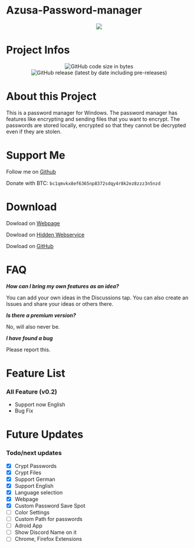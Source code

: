 # Azusa-Password-manager


<p align="center">
  <img src="https://cdn.discordapp.com/attachments/837987172342038569/840292698313457704/Title.png">
</p>

# Project Infos

<p align="center">
  <img alt="GitHub code size in bytes" src="https://img.shields.io/github/languages/code-size/Azusa-chxn/Azusa-Password-Manager?style=for-the-badge">
  <img alt="GitHub release (latest by date including pre-releases)" src="https://img.shields.io/github/v/release/Azusa-chxn/Azusa-Password-Manager?include_prereleases&style=for-the-badge">
</p>

# About this Project

This is a password manager for Windows. The password manager has features like encrypting and sending files that you want to encrypt.
The passwords are stored locally, encrypted so that they cannot be decrypted even if they are stolen.  

# Support Me

Follow me on [Github](https://github.com/Azusa-chxn)

Donate with BTC: `bc1qmvkx8ef6365np8372sdqy4r8k2ez8zzz3n5nzd`

# Download
Dowload on [Webpage](https://simp-to.me/)

Dowload on [Hidden Webservice](http://bth2wb6pdafancznin7ecrjcga27s7aebeuuvsjodbkqglkbmqwhc2ad.onion/) 

Dowload on [GitHub](http://bth2wb6pdafancznin7ecrjcga27s7aebeuuvsjodbkqglkbmqwhc2ad.onion/) 

# FAQ

***How can I bring my own features as an idea?***

You can add your own ideas in the Discussions tap. You can also create an Issues and share your ideas or others there.

***Is there a premium version?***

No, will also never be.

***I have found a bug***

Please report this.

# Feature List

### All Feature (v0.2)
* Support now English 
* Bug Fix

# Future Updates

### Todo/next updates
- [x] Crypt Passwords
- [x] Crypt Files
- [x] Support German
- [x] Support English
- [x] Language selection
- [x] Webpage
- [x] Custom Password Save Spot
- [ ] Color Settings
- [ ] Custom Path for passwords
- [ ] Adroid App
- [ ] Show Discord Name on it
- [ ] Chrome, Firefox Extensions
